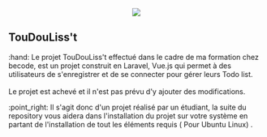 <p align="center"><img src="https://laravel.com/assets/img/components/logo-laravel.svg"></p>

## TouDouLiss't

<p> :hand: Le projet TouDouLiss't effectué dans le cadre de ma formation chez becode, est un projet construit en Laravel, Vue.js qui permet à des utilisateurs de s'enregistrer et de se connecter pour gérer leurs Todo list. <br><br> Le projet est achevé et il n'est pas prévu d'y ajouter des modifications.</p>

<p>  :point_right: Il s'agit donc d'un projet réalisé par un étudiant, la suite du repository vous aidera dans l'installation du projet sur votre système en partant de l'installation de tout les éléments requis ( Pour Ubuntu Linux) .</p>